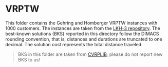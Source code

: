 # VRPTW

This folder contains the Gehring and Homberger VRPTW instances with 1000 customers.
The instances are taken from the [LKH-3 repository](http://webhotel4.ruc.dk/~keld/research/LKH-3/).
The best-known solutions (BKS) reported in this directory follow the DIMACS rounding convention, that is, distances and durations are truncated to one decimal.
The solution cost represents the total distance traveled.

> BKS in this folder are taken from [CVRPLIB](http://vrp.atd-lab.inf.puc-rio.br/index.php/en/); please do not report new BKS to us!
